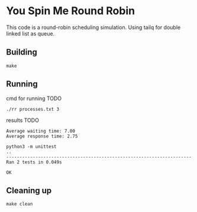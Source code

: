 # You Spin Me Round Robin

This code is a round-robin scheduling simulation. 
Using tailq for double linked list as queue.

## Building

```shell
make
```

## Running

cmd for running TODO
```shell
./rr processes.txt 3
```

results TODO
```shell
Average waiting time: 7.00
Average response time: 2.75

python3 -m unittest
..
----------------------------------------------------------------------
Ran 2 tests in 0.049s

OK

```

## Cleaning up

```shell
make clean
```
